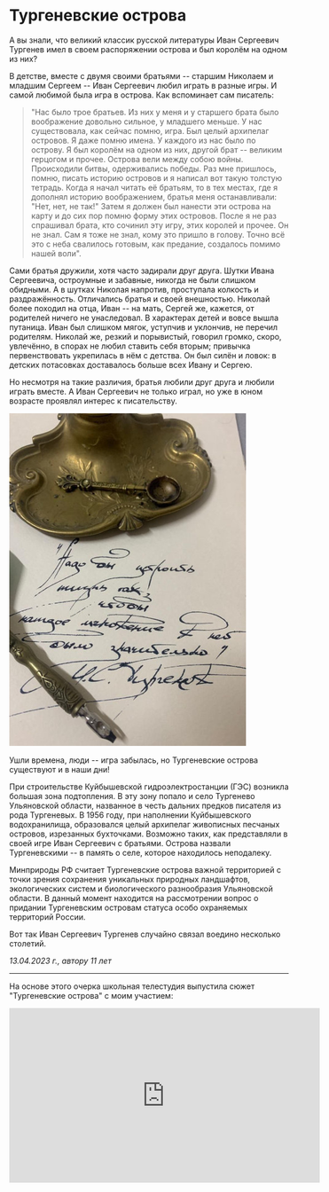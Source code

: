 # Тургеневские острова

А вы знали, что великий классик русской литературы Иван Сергеевич Тургенев имел в своем распоряжении острова и был королём на одном из них?

В детстве, вместе с двумя своими братьями -- старшим Николаем и младшим Сергеем -- Иван Сергеевич любил играть в разные игры. И самой любимой была игра в острова. Как вспоминает сам писатель:

> "Нас было трое братьев. Из них у меня и у старшего брата было воображение довольно сильное, у младшего меньше. У нас существовала, как сейчас помню, игра. Был целый архипелаг островов. Я даже помню имена. У каждого из нас было по острову. Я был королём на одном из них, другой брат -- великим герцогом и прочее. Острова вели между собою войны. Происходили битвы, одерживались победы. Раз мне пришлось, помню, писать историю островов и я написал вот такую толстую тетрадь. Когда я начал читать её братьям, то в тех местах, где я дополнял историю воображением, братья меня останавливали: "Нет, нет, не так!" Затем я должен был нанести эти острова на карту и до сих пор помню форму этих островов. После я не раз спрашивал брата, кто сочинил эту игру, этих королей и прочее. Он не знал. Сам я тоже не знал, кому это пришло в голову. Точно всё это с неба свалилось готовым, как предание, создалось помимо нашей воли".

Сами братья дружили, хотя часто задирали друг друга. Шутки Ивана Сергеевича, остроумные и забавные, никогда не были слишком обидными. А в шутках Николая напротив, проступала колкость и раздражённость. Отличались братья и своей внешностью. Николай более походил на отца, Иван -- на мать, Сергей же, кажется, от родителей ничего не унаследовал. В характерах детей и вовсе вышла путаница. Иван был слишком мягок, уступчив и уклончив, не перечил родителям. Николай же, резкий и порывистый, говорил громко, скоро, увлечённо, в спорах не любил ставить себя вторым; привычка первенствовать укрепилась в нём с детства. Он был силён и ловок: в детских потасовках доставалось больше всех Ивану и Сергею. 

Но несмотря на такие различия, братья любили друг друга и любили играть вместе. А Иван Сергеевич не только играл, но уже в юном возрасте проявлял интерес к писательству.

![Цитата](../images/quote.jpg)

Ушли времена, люди -- игра забылась, но Тургеневские острова существуют и в наши дни! 

При строительстве Куйбышевской гидроэлектростанции (ГЭС) возникла большая зона подтопления. В эту зону попало и село Тургенево Ульяновской области, названное в честь дальних предков писателя из рода Тургеневых. В 1956 году, при наполнении Куйбышевского водохранилища, образовался целый архипелаг живописных песчаных островов, изрезанных бухточками. Возможно таких, как представляли в своей игре Иван Сергеевич с братьями. Острова назвали Тургеневскими -- в память о селе, которое находилось неподалеку.

Минприроды РФ считает Тургеневские острова важной территорией с точки зрения сохранения уникальных природных ландшафтов, экологических систем и биологического разнообразия Ульяновской области. В данный момент находится на рассмотрении вопрос о придании Тургеневским островам статуса особо охраняемых территорий России.

Вот так Иван Сергеевич Тургенев случайно связал воедино несколько столетий.

*13.04.2023 г., автору 11 лет*

---

На основе этого очерка школьная телестудия выпустила сюжет "Тургеневские острова" с моим участием:

<iframe width="560" height="315" src="https://www.youtube.com/embed/fWgH-28a7Mw?si=LVyuiWrJGYkXVQdD" title="YouTube video player" frameborder="0" allow="accelerometer; autoplay; clipboard-write; encrypted-media; gyroscope; picture-in-picture; web-share" allowfullscreen></iframe>
